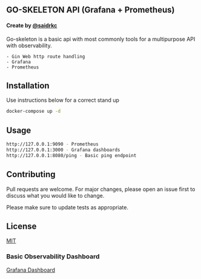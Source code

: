 ## GO-SKELETON API (Grafana + Prometheus) 
#### Create by [@saidrkc]("https://github.com/saidrkc")

Go-skeleton is a basic api with most commonly tools for a multipurpose API with observability.
```
- Gin Web http route handling
- Grafana
- Prometheus
``` 

## Installation

Use instructions below for a correct stand up

```bash
docker-compose up -d
```

## Usage

```bash
http://127.0.0.1:9090 - Prometheus
http://127.0.0.1:3000 - Grafana dashboards
http://127.0.0.1:8080/ping - Basic ping endpoint
```

## Contributing
Pull requests are welcome. For major changes, please open an issue first to discuss what you would like to change.

Please make sure to update tests as appropriate.

## License
[MIT](https://mit.com/licenses/mit/)


### Basic Observability Dashboard

<a href="http://127.0.0.1:3000/d/1JNOL0aGz/golang-http?orgId=1" target="_blank">Grafana Dashboard</a>